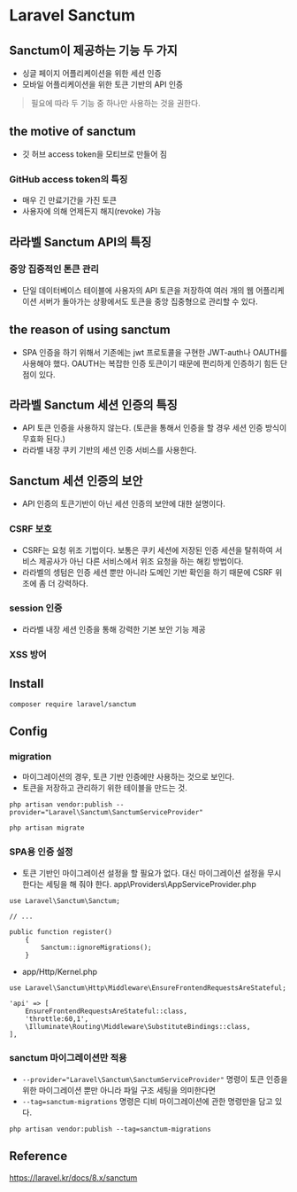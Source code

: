 # Laravel Sanctum

## Sanctum이 제공하는 기능 두 가지
- 싱글 페이지 어플리케이션을 위한 세션 인증
- 모바일 어플리케이션을 위한 토큰 기반의 API 인증
> 필요에 따라 두 기능 중 하나만 사용하는 것을 권한다.


## the motive of sanctum
- 깃 허브 access token을 모티브로 만들어 짐

### GitHub access token의 특징
- 매우 긴 만료기간을 가진 토큰
- 사용자에 의해 언제든지 해지(revoke) 가능


## 라라벨 Sanctum API의 특징
### 중앙 집중적인 톤큰 관리
- 단일 데이터베이스 테이블에 사용자의 API 토큰을 저장하여 여러 개의 웹 어플리케이션 서버가 돌아가는 상황에서도 토큰을 중앙 집중형으로 관리할 수 있다.

## the reason of using sanctum
- SPA 인증을 하기 위해서 기존에는 jwt 프로토콜을 구현한 JWT-auth나 OAUTH를 사용해야 했다. OAUTH는 복잡한 인증 토큰이기 때문에 편리하게 인증하기 힘든 단점이 있다.

## 라라벨 Sanctum 세션 인증의 특징
- API 토큰 인증을 사용하지 않는다. (토큰을 통해서 인증을 할 경우 세션 인증 방식이 무효화 된다.)
- 라라벨 내장 쿠키 기반의 세션 인증 서비스를 사용한다.

## Sanctum 세션 인증의 보안 
- API 인증의 토큰기반이 아닌 세션 인증의 보안에 대한 설명이다.

### CSRF 보호
- CSRF는 요청 위조 기법이다. 보통은 쿠키 세션에 저장된 인증 세션을 탈취하여 서비스 제공사가 아닌 다른 서비스에서 위조 요청을 하는 해킹 방법이다.
- 라라벨의 셍텀은 인증 세션 뿐만 아니라 도메인 기반 확인을 하기 때문에 CSRF 위조에 좀 더 강력하다.

### session 인증
- 라라벨 내장 세션 인증을 통해 강력한 기본 보안 기능 제공

### XSS 방어

## Install
```
composer require laravel/sanctum
```

## Config
### migration
- 마이그레이션의 경우, 토큰 기반 인증에만 사용하는 것으로 보인다.
- 토큰을 저장하고 관리하기 위한 테이블을 만드는 것.
```
php artisan vendor:publish --provider="Laravel\Sanctum\SanctumServiceProvider"
```
```
php artisan migrate
```

### SPA용 인증 설정
- 토큰 기반인 마이그레이션 설정을 할 필요가 없다. 대신 마이그레이션 설정을 무시한다는 세팅을 해 줘야 한다.
app\Providers\AppServiceProvider.php
```
use Laravel\Sanctum\Sanctum;

// ...

public function register()
    {
        Sanctum::ignoreMigrations();
    }
```
- app/Http/Kernel.php
```
use Laravel\Sanctum\Http\Middleware\EnsureFrontendRequestsAreStateful;

'api' => [
    EnsureFrontendRequestsAreStateful::class,
    'throttle:60,1',
    \Illuminate\Routing\Middleware\SubstituteBindings::class,
],
```

### sanctum 마이그레이션만 적용
- `--provider="Laravel\Sanctum\SanctumServiceProvider"` 명령이 토큰 인증을 위한 마이그레이션 뿐만 아니라 파일 구조 세팅을 의미한다면
- `--tag=sanctum-migrations` 명령은 디비 마이그레이션에 관한 명령만을 담고 있다.
```
php artisan vendor:publish --tag=sanctum-migrations
```


## Reference
https://laravel.kr/docs/8.x/sanctum
